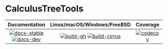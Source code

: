 # CalculusTreeTools

| **Documentation** | **Linux/macOS/Windows/FreeBSD** | **Coverage** | **DOI** |
|:-----------------:|:-------------------------------:|:------------:|:-------:|
| [![docs-stable][docs-stable-img]][docs-stable-url] [![docs-dev][docs-dev-img]][docs-dev-url] | [![build-gh][build-gh-img]][build-gh-url] [![build-cirrus][build-cirrus-img]][build-cirrus-url] | [![codecov][codecov-img]][codecov-url] | [![doi][doi-img]][doi-url] |

[docs-stable-img]: https://img.shields.io/badge/docs-stable-blue.svg
[docs-stable-url]: https://paraynaud.github.io/CalculusTreeTools.jl/stable
[docs-dev-img]: https://img.shields.io/badge/docs-dev-purple.svg
[docs-dev-url]: https://paraynaud.github.io/CalculusTreeTools.jl/dev
[build-gh-img]: https://github.com/paraynaud/CalculusTreeTools.jl/workflows/CI/badge.svg?branch=main
[build-gh-url]: https://github.com/paraynaud/CalculusTreeTools.jl/actions
[build-cirrus-img]: https://img.shields.io/cirrus/github/paraynaud/CalculusTreeTools.jl?logo=Cirrus%20CI
[build-cirrus-url]: https://cirrus-ci.com/github/paraynaud/CalculusTreeTools.jl
[codecov-img]: https://codecov.io/gh/paraynaud/CalculusTreeTools.jl/branch/main/graph/badge.svg
[codecov-url]: https://app.codecov.io/gh/paraynaud/CalculusTreeTools.jl
[doi-img]: https://img.shields.io/badge/DOI-10.5281%2Fzenodo.822073-blue.svg
[doi-url]: https://doi.org/10.5281/zenodo.822073

